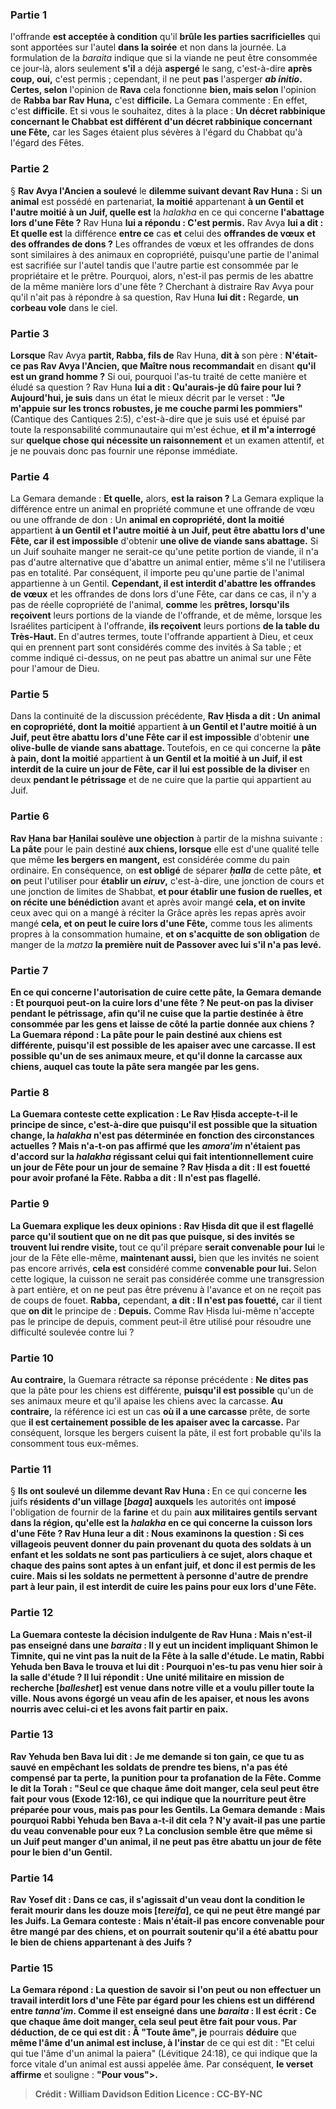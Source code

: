 
### Partie 1
l'offrande <b>est acceptée à condition</b> qu'il <b>brûle les parties sacrificielles</b> qui sont apportées sur l'autel <b>dans la soirée</b> et non dans la journée. La formulation de la <i>baraita</i> indique que si la viande ne peut être consommée ce jour-là, alors seulement <b>s'il</b> a déjà <b>aspergé</b> le sang, c'est-à-dire <b>après coup, oui,</b> c'est permis ; cependant, il ne peut <b>pas</b> l'asperger <b><i>ab initio</i>. Certes, selon</b> l'opinion de <b>Rava</b> cela fonctionne <b>bien, mais selon</b> l'opinion de <b>Rabba bar Rav Huna,</b> c'est <b>difficile.</b> La Gemara commente : En effet, c'est <b>difficile</b>. Et si vous le souhaitez, dites</b> à la place : <b>Un décret rabbinique concernant le Chabbat est différent d'un décret rabbinique concernant une Fête,</b> car les Sages étaient plus sévères à l'égard du Chabbat qu'à l'égard des Fêtes.

### Partie 2
§ <b>Rav Avya l'Ancien a soulevé</b> le <b>dilemme suivant devant Rav Huna :</b> Si <b>un animal</b> est possédé en partenariat, <b>la moitié</b> appartenant <b>à un Gentil et l'autre moitié à un Juif, quelle est</b> la <i>halakha</i> en ce qui concerne <b>l'abattage lors d'une Fête ?</b> Rav Huna <b>lui a répondu : C'est permis.</b> Rav Avya <b>lui a dit : Et quelle est</b> la différence <b>entre ce</b> cas <b>et</b> celui des <b>offrandes de vœux</b> <b>et des offrandes de dons ?</b> Les offrandes de vœux et les offrandes de dons sont similaires à des animaux en copropriété, puisqu'une partie de l'animal est sacrifiée sur l'autel tandis que l'autre partie est consommée par le propriétaire et le prêtre. Pourquoi, alors, n'est-il pas permis de les abattre de la même manière lors d'une fête ? Cherchant à distraire Rav Avya pour qu'il n'ait pas à répondre à sa question, Rav Huna <b>lui dit :</b> Regarde, <b>un corbeau vole</b> dans le ciel.

### Partie 3
<b>Lorsque</b> Rav Avya <b>partit, Rabba, fils de</b> Rav Huna, <b>dit à</b> son père : <b>N'était-ce pas Rav Avya l'Ancien, que Maître nous recommandait</b> en disant <b>qu'il est un grand homme ?</b> Si oui, pourquoi l'as-tu traité de cette manière et éludé sa question ? Rav Huna <b>lui a dit : Qu'aurais-je dû faire pour lui ? Aujourd'hui, je suis</b> dans un état le mieux décrit par le verset : <b>"Je m'appuie sur les troncs robustes, je me couche parmi les pommiers"</b> (Cantique des Cantiques 2:5), c'est-à-dire que je suis usé et épuisé par toute la responsabilité communautaire qui m'est échue, <b>et il m'a interrogé</b> sur <b>quelque chose qui nécessite un raisonnement</b> et un examen attentif, et je ne pouvais donc pas fournir une réponse immédiate.

### Partie 4
La Gemara demande : <b>Et quelle,</b> alors, <b>est la raison ?</b> La Gemara explique la différence entre un animal en propriété commune et une offrande de vœu ou une offrande de don : Un <b>animal en copropriété, dont la moitié</b> appartient <b>à un Gentil et l'autre moitié à un Juif, peut être abattu lors d'une Fête, car il est impossible</b> d'obtenir <b>une olive de viande sans abattage.</b> Si un Juif souhaite manger ne serait-ce qu'une petite portion de viande, il n'a pas d'autre alternative que d'abattre un animal entier, même s'il ne l'utilisera pas en totalité. Par conséquent, il importe peu qu'une partie de l'animal appartienne à un Gentil. <b>Cependant, il est interdit d'abattre les offrandes de vœux</b> et les offrandes de dons lors d'une Fête,</b> car dans ce cas, il n'y a pas de réelle copropriété de l'animal, <b>comme</b> les <b>prêtres, lorsqu'ils reçoivent</b> leurs portions de la viande de l'offrande, et de même, lorsque les Israélites participent à l'offrande, <b>ils reçoivent</b> leurs portions <b>de la table du Très-Haut. </b> En d'autres termes, toute l'offrande appartient à Dieu, et ceux qui en prennent part sont considérés comme des invités à Sa table ; et comme indiqué ci-dessus, on ne peut pas abattre un animal sur une Fête pour l'amour de Dieu.

### Partie 5
Dans la continuité de la discussion précédente, <b>Rav Ḥisda a dit : Un</b> <b>animal en copropriété, dont la moitié</b> appartient <b>à un Gentil et l'autre moitié à un Juif, peut être abattu lors d'une Fête car il est impossible</b> d'obtenir <b>une olive-bulle de viande sans abattage. </b> Toutefois, en ce qui concerne la <b>pâte à pain, dont la moitié</b> appartient <b>à un Gentil et la moitié à un Juif, il est interdit de la cuire un jour de Fête, car il lui est possible de la diviser</b> en deux <b>pendant le pétrissage</b> et de ne cuire que la partie qui appartient au Juif.

### Partie 6
<b>Rav Ḥana bar Ḥanilai soulève une objection</b> à partir de la mishna suivante : <b>La pâte</b> pour le pain destiné <b>aux chiens, lorsque</b> elle est d'une qualité telle que même <b>les bergers en mangent,</b> est considérée comme du pain ordinaire. En conséquence, on <b>est obligé</b> de séparer <b><i>ḥalla</i></b> de cette pâte, <b>et on</b> peut l'utiliser pour <b>établir un <i>eiruv</i>,</b> c'est-à-dire, une jonction de cours et une jonction de limites de Shabbat, <b>et pour établir une fusion de ruelles, et on récite une bénédiction</b> avant et après avoir mangé <b>cela, et on invite</b> ceux avec qui on a mangé à réciter la Grâce après les repas après avoir mangé <b>cela, et on peut le cuire lors d'une Fête,</b> comme tous les aliments propres à la consommation humaine, <b>et on s'acquitte de son obligation</b> de manger de la <i>matza</i> <b>la première nuit de <b>Passover avec lui</b> s'il n'a pas levé.

### Partie 7
En ce qui concerne l'autorisation de cuire cette pâte, la Gemara demande : <b>Et pourquoi</b> peut-on la cuire lors d'une fête ? <b>Ne peut-on pas la diviser pendant le pétrissage,</b> afin qu'il ne cuise que la partie destinée à être consommée par les gens et laisse de côté la partie donnée aux chiens ? La Guemara répond : <b>La pâte</b> pour le pain destiné aux <b>chiens est différente, puisqu'il est possible de les apaiser avec une carcasse.</b> Il est possible qu'un de ses animaux meure, et qu'il donne la carcasse aux chiens, auquel cas toute la pâte sera mangée par les gens.

### Partie 8
La Guemara conteste cette explication : <b>Le Rav Ḥisda accepte-t-il</b> le principe de <b>since,</b> c'est-à-dire que puisqu'il est possible que la situation change, la <i>halakha</i> n'est pas déterminée en fonction des circonstances actuelles ? <b>Mais n'a-t-on pas affirmé</b> que les <i>amora'im</i> n'étaient pas d'accord sur la <i>halakha</i> régissant celui <b>qui</b> fait intentionnellement <b>cuire un jour de Fête</b> <b>pour un jour de semaine ? Rav Ḥisda a dit : Il est fouetté</b> pour avoir profané la Fête. <b>Rabba a dit : Il n'est pas flagellé.</b>

### Partie 9
La Guemara explique les deux opinions : <b>Rav Ḥisda dit</b> que <b>il est flagellé</b> parce qu'il soutient que <b>on ne dit pas</b> que <b>puisque,</b> si des <b>invités se trouvent</b> lui rendre visite, </b> tout ce qu'il prépare <b>serait convenable pour lui</b> le jour de la Fête elle-même, <b>maintenant aussi,</b> bien que les invités ne soient pas encore arrivés, <b>cela est</b> considéré comme <b>convenable pour lui. </b> Selon cette logique, la cuisson ne serait pas considérée comme une transgression à part entière, et on ne peut pas être prévenu à l'avance et on ne reçoit pas de coups de fouet. <b>Rabba,</b> cependant, <b>a dit : Il n'est pas fouetté,</b> car il tient que <b>on dit</b> le principe de : <b>Depuis.</b> Comme Rav Ḥisda lui-même n'accepte pas le principe de depuis, comment peut-il être utilisé pour résoudre une difficulté soulevée contre lui ?

### Partie 10
<b>Au contraire,</b> la Guemara rétracte sa réponse précédente : <b>Ne dites pas</b> que la pâte pour les chiens est différente, <b>puisqu'il est possible</b> qu'un de ses animaux meure et qu'il apaise les chiens avec la carcasse. <b>Au contraire,</b> la référence ici est un cas <b>où il a une carcasse</b> prête, de sorte que <b>il est certainement possible de les apaiser avec la carcasse.</b> Par conséquent, lorsque les bergers cuisent la pâte, il est fort probable qu'ils la consomment tous eux-mêmes.

### Partie 11
§ <b>Ils ont soulevé un dilemme devant Rav Huna : </b> En ce qui concerne <b>les</b> juifs <b>résidents d'un village [<i>baga</i>] auxquels</b> les autorités ont <b>imposé</b> l'obligation de fournir de la <b>farine</b> et du pain <b>aux <b>militaires gentils</b> servant dans la région, <b>qu'elle est</b> la <i>halakha</i> en ce qui concerne la <b>cuisson lors d'une Fête ? </b> Rav Huna <b>leur a dit</b> : <b>Nous examinons</b> la question : <b>Si</b> ces villageois peuvent <b>donner du pain</b> provenant du quota des soldats <b>à un enfant et</b> les soldats <b>ne sont pas particuliers</b> à ce sujet, alors <b>chaque et chaque</b> des pains <b>sont aptes à</b> un <b>enfant juif, et</b> donc <b>il est permis</b> de les cuire. <b>Mais si</b> les soldats ne permettent à personne d'autre de prendre part à leur pain, <b>il est interdit</b> de cuire les pains pour eux lors d'une Fête.

### Partie 12
La Guemara conteste la décision indulgente de Rav Huna : <b>Mais n'est-il pas enseigné</b> dans une <i>baraita</i> : <b>Il y eut un incident impliquant Shimon le Timnite, qui ne vint pas</b> la <b>nuit</b> de la Fête <b>à la salle d'étude. Le matin, Rabbi Yehuda ben Bava le trouva</b> et lui <b>dit : Pourquoi n'es-tu pas venu hier soir à la salle d'étude ? Il lui répondit : Une unité militaire en mission de recherche</b> [<b><i>balleshet</i></b>] <b>est venue dans notre ville et a voulu piller toute la ville. Nous avons égorgé un veau</b> afin de les apaiser, <b>et nous les avons nourris</b> avec celui-ci <b>et les avons fait partir en paix.</b>

### Partie 13
Rav Yehuda ben Bava lui <b>dit : Je me demande si ton gain,</b> ce que tu as sauvé en empêchant les soldats de prendre tes biens, <b>n'a pas été compensé par ta perte,</b> la punition pour ta profanation de la Fête. <b>Comme le dit la Torah :</b> "Seul ce que chaque âme doit manger, cela seul peut être fait <b>pour vous</b> (Exode 12:16), ce qui indique que la nourriture peut être préparée pour vous, <b>mais pas pour les Gentils.</b> La Gemara demande : <b>Mais pourquoi</b> Rabbi Yehuda ben Bava a-t-il dit cela ? <b>N'y avait-il pas</b> une partie du veau <b>convenable pour eux ?</b> La conclusion semble être que même si un Juif peut manger d'un animal, il ne peut pas être abattu un jour de fête pour le bien d'un Gentil.

### Partie 14
<b>Rav Yosef dit :</b> Dans ce cas, il s'agissait <b>d'un veau dont la condition le ferait mourir dans les douze mois [<i>tereifa</i>],</b> ce qui ne peut être mangé par les Juifs. La Gemara conteste : <b>Mais n'était-il pas</b> encore <b>convenable pour être mangé par des chiens,</b> et on pourrait soutenir qu'il a été abattu pour le bien de chiens appartenant à des Juifs ?

### Partie 15
La Gemara répond : La question de savoir si l'on peut ou non effectuer un travail interdit lors d'une Fête par égard pour les chiens <b>est</b> un différend entre <b><i>tanna'im</i>. Comme il est enseigné</b> dans une <i>baraita</i> : Il est écrit : <b>Ce que chaque âme doit manger, cela seul peut être fait pour vous.</b> Par déduction, de ce qui est dit : Â "Toute âme", je</b> pourrais <b>déduire</b> que <b>même l'âme d'un animal est incluse, à l'instar</b> de ce qui est dit : "Et celui qui tue l'âme d'un animal la paiera"</b> (Lévitique 24:18), ce qui indique que la force vitale d'un animal est aussi appelée âme. Par conséquent, <b>le verset affirme</b> et souligne : <b>"Pour vous">.

>Crédit : William Davidson Edition
>Licence : CC-BY-NC